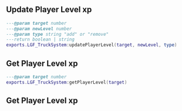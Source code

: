 ## Update Player Level xp

```lua
---@param target number 
---@param newLevel number  
---@param type string "add" or "remove"
---return boolean | string 
exports.LGF_TruckSystem:updatePlayerLevel(target, newLevel, type)
```

## Get Player Level xp

```lua
---@param target number 
exports.LGF_TruckSystem:getPlayerLevel(target)
```

## Get Player Level xp

